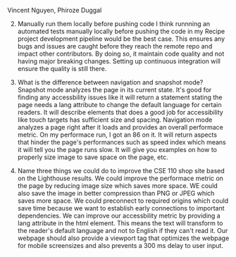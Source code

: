 Vincent Nguyen, Phiroze Duggal

2. Manually run them locally before pushing code
I think runnning an automated tests manually locally before pushing the code in my Recipe project development pipeline would be the best case. This ensures any bugs and issues are caught before they reach the remote repo and impact other contributors. By doing so, it maintain code quality and not having major breaking changes. Setting up continuous integration will ensure the quality is still there.

3. What is the difference between navigation and snapshot mode?
Snapshot mode analyzes the page in its current state. It's good for finding any accessbility issues like it will return a statement stating the page needs a lang attribute to change the default language for certain readers. It will describe elements that does a good job for accessibility like touch targets has sufficient size and spacing. Navigation mode analyzes a page right after it loads and provides an overall performace metric. On my performace run, I got an 86 on it. It will return aspects that hinder the page's performances such as speed index which means it will tell you the page runs slow. It will give you examples on how to properly size image to save space on the page, etc.

4. Name three things we could do to improve the CSE 110 shop site based on the Lighthouse results.
We could improve the performace metric on the page by reducing image size which saves more space. WE could also save the image in better compression than PNG or JPEG which saves more space. We could preconnect to required origins which could save time because we want to establish early connections to important dependencies. We can improve our accessbility metric by providing a lang attribute in the html element. This means the text will transform to the reader's default language and not to English if they can't read it. Our webpage should also provide a viewport tag that optimizes the webpage for mobile screensizes and also prevents a 300 ms delay to user input.






